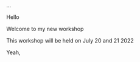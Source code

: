 <div id="sidebar" class="hidden">
    ...
</div>

Hello 

Welcome to my new workshop 

This workshop will be held on July 20 and 21 2022

Yeah,
